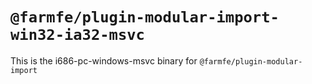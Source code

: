 # `@farmfe/plugin-modular-import-win32-ia32-msvc`

This is the i686-pc-windows-msvc binary for `@farmfe/plugin-modular-import`
